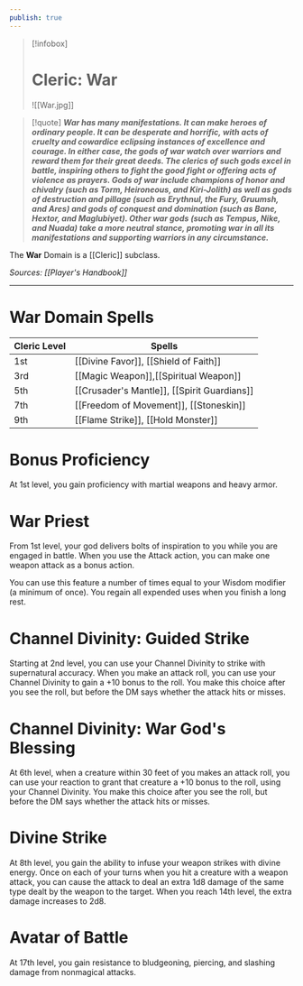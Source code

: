 ```yaml
---
publish: true
---
```

> [!infobox]
> # Cleric: War
> ![[War.jpg]]

> [!quote]
> **_War has many manifestations. It can make heroes of ordinary people. It can be desperate and horrific, with acts of cruelty and cowardice eclipsing instances of excellence and courage. In either case, the gods of war watch over warriors and reward them for their great deeds. The clerics of such gods excel in battle, inspiring others to fight the good fight or offering acts of violence as prayers. Gods of war include champions of honor and chivalry (such as Torm, Heironeous, and Kiri-Jolith) as well as gods of destruction and pillage (such as Erythnul, the Fury, Gruumsh, and Ares) and gods of conquest and domination (such as Bane, Hextor, and Maglubiyet). Other war gods (such as Tempus, Ni_**_**ke, and Nuada) take a more neutral stance, promoting war in all its manifestations and supporting warriors in any circumstance.**_

The **War** Domain is a [[Cleric]] subclass.

*Sources: [[Player's Handbook]]*
***
# War Domain Spells
| Cleric Level | Spells                                      |
| ------------ | ------------------------------------------- |
| 1st          | [[Divine Favor]], [[Shield of Faith]]       |
| 3rd          | [[Magic Weapon]],[[Spiritual Weapon]]       |
| 5th          | [[Crusader's Mantle]], [[Spirit Guardians]] |
| 7th          | [[Freedom of Movement]], [[Stoneskin]]      |
| 9th          | [[Flame Strike]], [[Hold Monster]]          |
# Bonus Proficiency
At 1st level, you gain proficiency with martial weapons and heavy armor.
# War Priest
From 1st level, your god delivers bolts of inspiration to you while you are engaged in battle. When you use the Attack action, you can make one weapon attack as a bonus action.

You can use this feature a number of times equal to your Wisdom modifier (a minimum of once). You regain all expended uses when you finish a long rest.
# Channel Divinity: Guided Strike
Starting at 2nd level, you can use your Channel Divinity to strike with supernatural accuracy. When you make an attack roll, you can use your Channel Divinity to gain a +10 bonus to the roll. You make this choice after you see the roll, but before the DM says whether the attack hits or misses.
# Channel Divinity: War God's Blessing
At 6th level, when a creature within 30 feet of you makes an attack roll, you can use your reaction to grant that creature a +10 bonus to the roll, using your Channel Divinity. You make this choice after you see the roll, but before the DM says whether the attack hits or misses.
# Divine Strike
At 8th level, you gain the ability to infuse your weapon strikes with divine energy. Once on each of your turns when you hit a creature with a weapon attack, you can cause the attack to deal an extra 1d8 damage of the same type dealt by the weapon to the target. When you reach 14th level, the extra damage increases to 2d8.
# Avatar of Battle
At 17th level, you gain resistance to bludgeoning, piercing, and slashing damage from nonmagical attacks.